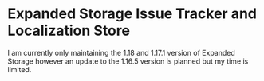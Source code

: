 # Expanded Storage Issue Tracker and Localization Store
I am currently only maintaining the 1.18 and 1.17.1 version of Expanded Storage however an update to the 1.16.5 version is planned but my time is limited.